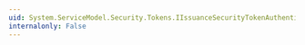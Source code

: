 ```yaml
---
uid: System.ServiceModel.Security.Tokens.IIssuanceSecurityTokenAuthenticator.RenewedSecurityTokenHandler
internalonly: False
---
```

